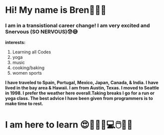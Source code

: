 # Hi! My name is Bren🙋🏽‍♀️
### I am in a transistional career change! I am very excited and Snervous (SO NERVOUS)😰😅
**interests:**

1. Learning all Codes
1. yoga
1. music
1. cooking/baking
1. women sports

**I have traveled to Spain, Portugal, Mexico, Japan, Canada, & India. I have lived in the bay area & Hawaii. I am from Austin, Texas. I moved to Seattle in 1998. I prefer the weather here overall.Taking breaks I go for a run or yoga class. The best advice I have been given from programmers is to make time to rest.**

# I am here to learn 😍👩🏽‍💻💻🖱️✌🏽
